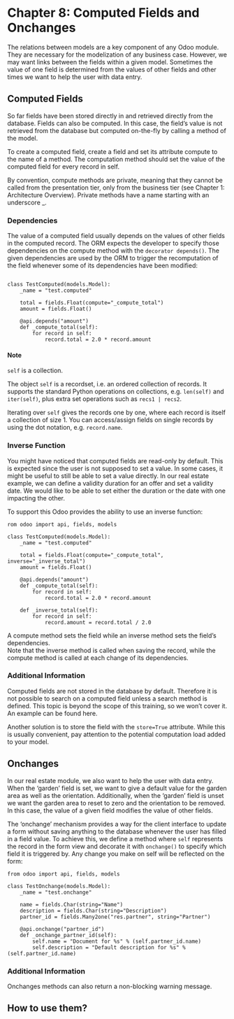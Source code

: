 # Chapter 8: Computed Fields and Onchanges #

The relations between models are a key component of any Odoo module. 
They are necessary for the modelization of any business case. However, we may want links between the fields within a 
given model. Sometimes the value of one field is determined from the values of other fields and other times we want to 
help the user with data entry.

## Computed Fields
So far fields have been stored directly in and retrieved directly from the database. 
Fields can also be computed. In this case, the field’s value is not retrieved from the database 
but computed on-the-fly by calling a method of the model.

To create a computed field, create a field and set its attribute compute to the name of a method. 
The computation method should set the value of the computed field for every record in self.

By convention, compute methods are private, meaning that they cannot be called from the presentation tier, 
only from the business tier (see Chapter 1: Architecture Overview). 
Private methods have a name starting with an underscore _.


### Dependencies

The value of a computed field usually depends on the values of other fields in the computed record. 
The ORM expects the developer to specify those dependencies on the compute method with the `decorator depends()`. 
The given dependencies are used by the ORM to trigger the recomputation of the field whenever some of its dependencies
have been modified:

````from odoo import api, fields, models

class TestComputed(models.Model):
    _name = "test.computed"

    total = fields.Float(compute="_compute_total")
    amount = fields.Float()

    @api.depends("amount")
    def _compute_total(self):
        for record in self:
            record.total = 2.0 * record.amount

````
#### Note ####

`self` is a collection.

The object `self`  is a recordset, i.e. an ordered collection of records. 
It supports the standard Python operations on collections, e.g. `len(self)` and `iter(self)`, 
plus extra set operations such as `recs1 | recs2`.

Iterating over `self` gives the records one by one, where each record is itself a collection of size 1. 
You can access/assign fields on single records by using the dot notation, e.g. `record.name`.


### Inverse Function
You might have noticed that computed fields are read-only by default. 
This is expected since the user is not supposed to set a value. In some cases, it might be 
useful to still be able to set a value directly. In our real estate example, we can define a validity duration 
for an offer and set a validity date. We would like to be able to set either the duration or the 
date with one impacting the other.

To support this Odoo provides the ability to use an inverse function:
````
rom odoo import api, fields, models

class TestComputed(models.Model):
    _name = "test.computed"

    total = fields.Float(compute="_compute_total", inverse="_inverse_total")
    amount = fields.Float()

    @api.depends("amount")
    def _compute_total(self):
        for record in self:
            record.total = 2.0 * record.amount

    def _inverse_total(self):
        for record in self:
            record.amount = record.total / 2.0
````
A compute method sets the field while an inverse method sets the field’s dependencies.  
Note that the inverse method is called when saving the record, 
while the compute method is called at each change of its dependencies.

### Additional Information

Computed fields are not stored in the database by default. Therefore it is not possible 
to search on a computed field unless a search method is defined. 
This topic is beyond the scope of this training, so we won’t cover it. An example can be found here.

Another solution is to store the field with the `store=True` attribute. 
While this is usually convenient, pay attention to the potential computation load added to your model.

## Onchanges
In our real estate module, we also want to help the user with data entry. 
When the ‘garden’ field is set, we want to give a default value for the garden area as well as the orientation. 
Additionally, when the ‘garden’ field is unset we want the garden area to reset to zero and the orientation to be removed. 
In this case, the value of a given field modifies the value of other fields.

The ‘onchange’ mechanism provides a way for the client interface to update a form without saving anything to the 
database whenever the user has filled in a field value. To achieve this, we define a method where `self` represents the 
record in the form view and decorate it with `onchange()` to specify which field it is triggered by. 
Any change you make on self will be reflected on the form:
````
from odoo import api, fields, models

class TestOnchange(models.Model):
    _name = "test.onchange"

    name = fields.Char(string="Name")
    description = fields.Char(string="Description")
    partner_id = fields.Many2one("res.partner", string="Partner")

    @api.onchange("partner_id")
    def _onchange_partner_id(self):
        self.name = "Document for %s" % (self.partner_id.name)
        self.description = "Default description for %s" % (self.partner_id.name)
````



### Additional Information
Onchanges methods can also return a non-blocking warning message.

## How to use them? ##